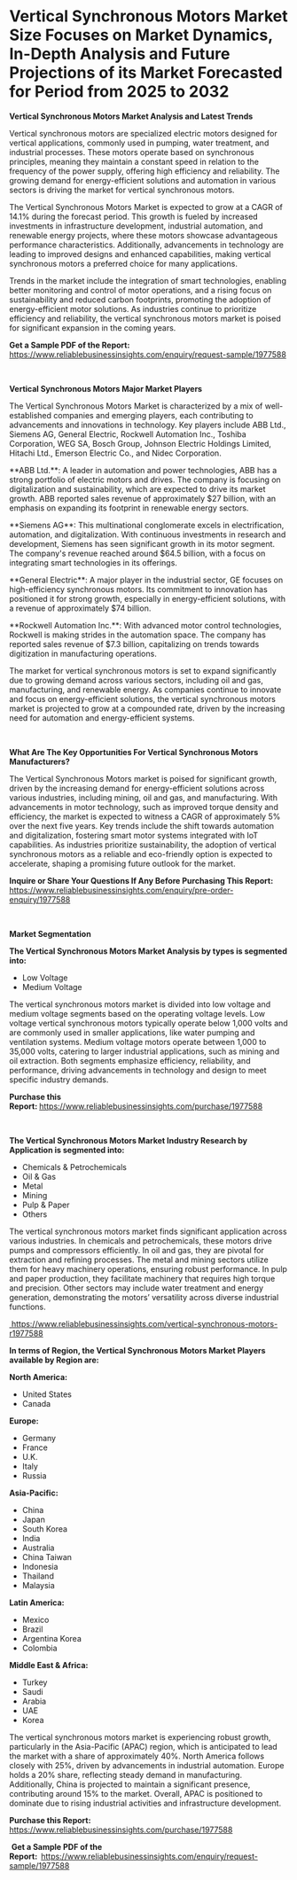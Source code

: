 <p><h1>Vertical Synchronous Motors Market Size Focuses on Market Dynamics, In-Depth Analysis and Future Projections of its Market Forecasted for Period from 2025 to 2032</h1></p><p><strong>Vertical Synchronous Motors Market Analysis and Latest Trends</strong></p>
<p><p>Vertical synchronous motors are specialized electric motors designed for vertical applications, commonly used in pumping, water treatment, and industrial processes. These motors operate based on synchronous principles, meaning they maintain a constant speed in relation to the frequency of the power supply, offering high efficiency and reliability. The growing demand for energy-efficient solutions and automation in various sectors is driving the market for vertical synchronous motors.</p><p>The Vertical Synchronous Motors Market is expected to grow at a CAGR of 14.1% during the forecast period. This growth is fueled by increased investments in infrastructure development, industrial automation, and renewable energy projects, where these motors showcase advantageous performance characteristics. Additionally, advancements in technology are leading to improved designs and enhanced capabilities, making vertical synchronous motors a preferred choice for many applications. </p><p>Trends in the market include the integration of smart technologies, enabling better monitoring and control of motor operations, and a rising focus on sustainability and reduced carbon footprints, promoting the adoption of energy-efficient motor solutions. As industries continue to prioritize efficiency and reliability, the vertical synchronous motors market is poised for significant expansion in the coming years.</p></p>
<p><strong>Get a Sample PDF of the Report:&nbsp;</strong> <a href="https://www.reliablebusinessinsights.com/enquiry/request-sample/1977588?utm_campaign=2723&utm_medium=2&utm_source=Github&utm_content=ia&utm_term=16042025&utm_id=vertical-synchronous-motors">https://www.reliablebusinessinsights.com/enquiry/request-sample/1977588</a></p>
<p>&nbsp;</p>
<p><strong>Vertical Synchronous Motors Major Market Players</strong></p>
<p><p>The Vertical Synchronous Motors Market is characterized by a mix of well-established companies and emerging players, each contributing to advancements and innovations in technology. Key players include ABB Ltd., Siemens AG, General Electric, Rockwell Automation Inc., Toshiba Corporation, WEG SA, Bosch Group, Johnson Electric Holdings Limited, Hitachi Ltd., Emerson Electric Co., and Nidec Corporation.</p><p>**ABB Ltd.**: A leader in automation and power technologies, ABB has a strong portfolio of electric motors and drives. The company is focusing on digitalization and sustainability, which are expected to drive its market growth. ABB reported sales revenue of approximately $27 billion, with an emphasis on expanding its footprint in renewable energy sectors.</p><p>**Siemens AG**: This multinational conglomerate excels in electrification, automation, and digitalization. With continuous investments in research and development, Siemens has seen significant growth in its motor segment. The company's revenue reached around $64.5 billion, with a focus on integrating smart technologies in its offerings.</p><p>**General Electric**: A major player in the industrial sector, GE focuses on high-efficiency synchronous motors. Its commitment to innovation has positioned it for strong growth, especially in energy-efficient solutions, with a revenue of approximately $74 billion.</p><p>**Rockwell Automation Inc.**: With advanced motor control technologies, Rockwell is making strides in the automation space. The company has reported sales revenue of $7.3 billion, capitalizing on trends towards digitization in manufacturing operations.</p><p>The market for vertical synchronous motors is set to expand significantly due to growing demand across various sectors, including oil and gas, manufacturing, and renewable energy. As companies continue to innovate and focus on energy-efficient solutions, the vertical synchronous motors market is projected to grow at a compounded rate, driven by the increasing need for automation and energy-efficient systems.</p></p>
<p>&nbsp;</p>
<p><strong>What Are The Key Opportunities For Vertical Synchronous Motors Manufacturers?</strong></p>
<p><p>The Vertical Synchronous Motors market is poised for significant growth, driven by the increasing demand for energy-efficient solutions across various industries, including mining, oil and gas, and manufacturing. With advancements in motor technology, such as improved torque density and efficiency, the market is expected to witness a CAGR of approximately 5% over the next five years. Key trends include the shift towards automation and digitalization, fostering smart motor systems integrated with IoT capabilities. As industries prioritize sustainability, the adoption of vertical synchronous motors as a reliable and eco-friendly option is expected to accelerate, shaping a promising future outlook for the market.</p></p>
<p><strong>Inquire or Share Your Questions If Any Before Purchasing This Report:</strong> <a href="https://www.reliablebusinessinsights.com/enquiry/pre-order-enquiry/1977588?utm_campaign=2723&utm_medium=2&utm_source=Github&utm_content=ia&utm_term=16042025&utm_id=vertical-synchronous-motors">https://www.reliablebusinessinsights.com/enquiry/pre-order-enquiry/1977588</a></p>
<p>&nbsp;</p>
<p><strong>Market Segmentation</strong></p>
<p><strong>The Vertical Synchronous Motors Market Analysis by types is segmented into:</strong></p>
<p><ul><li>Low Voltage</li><li>Medium Voltage</li></ul></p>
<p><p>The vertical synchronous motors market is divided into low voltage and medium voltage segments based on the operating voltage levels. Low voltage vertical synchronous motors typically operate below 1,000 volts and are commonly used in smaller applications, like water pumping and ventilation systems. Medium voltage motors operate between 1,000 to 35,000 volts, catering to larger industrial applications, such as mining and oil extraction. Both segments emphasize efficiency, reliability, and performance, driving advancements in technology and design to meet specific industry demands.</p></p>
<p><strong>Purchase this Report:&nbsp;</strong><a href="https://www.reliablebusinessinsights.com/purchase/1977588?utm_campaign=2723&utm_medium=2&utm_source=Github&utm_content=ia&utm_term=16042025&utm_id=vertical-synchronous-motors">https://www.reliablebusinessinsights.com/purchase/1977588</a></p>
<p>&nbsp;</p>
<p><strong>The Vertical Synchronous Motors Market Industry Research by Application is segmented into:</strong></p>
<p><ul><li>Chemicals & Petrochemicals</li><li>Oil & Gas</li><li>Metal</li><li>Mining</li><li>Pulp & Paper</li><li>Others</li></ul></p>
<p><p>The vertical synchronous motors market finds significant application across various industries. In chemicals and petrochemicals, these motors drive pumps and compressors efficiently. In oil and gas, they are pivotal for extraction and refining processes. The metal and mining sectors utilize them for heavy machinery operations, ensuring robust performance. In pulp and paper production, they facilitate machinery that requires high torque and precision. Other sectors may include water treatment and energy generation, demonstrating the motors’ versatility across diverse industrial functions.</p></p>
<p><a href="https://www.reliablebusinessinsights.com/vertical-synchronous-motors-r1977588?utm_campaign=2723&utm_medium=2&utm_source=Github&utm_content=ia&utm_term=16042025&utm_id=vertical-synchronous-motors">&nbsp;https://www.reliablebusinessinsights.com/vertical-synchronous-motors-r1977588</a></p>
<p><strong>In terms of Region, the Vertical Synchronous Motors Market Players available by Region are:</strong></p>
<p>
    <p> <strong> North America: </strong>
        <ul>
            <li>United States</li>
            <li>Canada</li>
        </ul>
        </p> 
    <p> <strong> Europe: </strong>
        <ul>
            <li>Germany</li>
            <li>France</li>
            <li>U.K.</li>
            <li>Italy</li>
            <li>Russia</li>
        </ul>
        </p> 
    <p> <strong> Asia-Pacific: </strong>
        <ul>
            <li>China</li>
            <li>Japan</li>
            <li>South Korea</li>
            <li>India</li>
            <li>Australia</li>
            <li>China Taiwan</li>
            <li>Indonesia</li>
            <li>Thailand</li>
            <li>Malaysia</li>
        </ul>
        </p> 
    <p> <strong> Latin America: </strong>
        <ul>
            <li>Mexico</li>
            <li>Brazil</li>
            <li>Argentina Korea</li>
            <li>Colombia</li>
        </ul>
        </p> 
    <p> <strong> Middle East & Africa: </strong>
        <ul>
            <li>Turkey</li>
            <li>Saudi</li>
            <li>Arabia</li>
            <li>UAE</li>
            <li>Korea</li>
        </ul>
    </p>
    </p>
<p><p>The vertical synchronous motors market is experiencing robust growth, particularly in the Asia-Pacific (APAC) region, which is anticipated to lead the market with a share of approximately 40%. North America follows closely with 25%, driven by advancements in industrial automation. Europe holds a 20% share, reflecting steady demand in manufacturing. Additionally, China is projected to maintain a significant presence, contributing around 15% to the market. Overall, APAC is positioned to dominate due to rising industrial activities and infrastructure development.</p></p>
<p><strong>Purchase this Report: </strong><a href="https://www.reliablebusinessinsights.com/purchase/1977588?utm_campaign=2723&utm_medium=2&utm_source=Github&utm_content=ia&utm_term=16042025&utm_id=vertical-synchronous-motors">https://www.reliablebusinessinsights.com/purchase/1977588</a></p>
<p>&nbsp;<strong>Get a Sample PDF of the Report:&nbsp;&nbsp;</strong><a href="https://www.reliablebusinessinsights.com/enquiry/request-sample/1977588?utm_campaign=2723&utm_medium=2&utm_source=Github&utm_content=ia&utm_term=16042025&utm_id=vertical-synchronous-motors">https://www.reliablebusinessinsights.com/enquiry/request-sample/1977588</a></p>
<p><strong></strong></p>
<p><p></p><p></p><p></p></p>